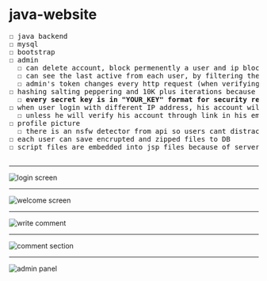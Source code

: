 # java-website
<pre>
☐ java backend
☐ mysql
☐ bootstrap
☐ admin
  ☐ can delete account, block permenently a user and ip block anyone
  ☐ can see the last active from each user, by filtering the http request and every time even for html file it updates the DB
  ☐ admin's token changes every http request (when verifying that the admin token is correct, you get a new token)
☐ hashing salting peppering and 10K plus iterations because sha512 once is not suitable for hashing
  ☐ <b>every secret key is in "YOUR_KEY" format for security reasons</b>
☐ when user login with different IP address, his account will be unverified which means he wont be able to login
  ☐ unless he will verify his account through link in his email that the new login is him
☐ profile picture
  ☐ there is an nsfw detector from api so users cant distract other users with the picture
☐ each user can save encrupted and zipped files to DB
☐ script files are embedded into jsp files because of server side rendering

</pre>
<hr>

![login screen](https://user-images.githubusercontent.com/66528853/151931835-e9a76f13-2e31-4de0-8662-e9d66462e76e.png)
<hr>

![welcome screen](https://user-images.githubusercontent.com/66528853/151932658-5543bbe5-24b3-4a8a-8d24-ea348ddddf8f.png)
<hr>

![write comment](https://user-images.githubusercontent.com/66528853/151932972-b3bfa5b6-59ec-4072-8ac9-2b7707f5a93a.png)
<hr>

![comment section](https://user-images.githubusercontent.com/66528853/151933867-6a516098-3e58-4b32-8956-1c73820d1615.png)
<hr>

![admin panel](https://user-images.githubusercontent.com/66528853/151934577-ed9f11f8-3530-4be8-9160-a4c3dda9963f.png)
